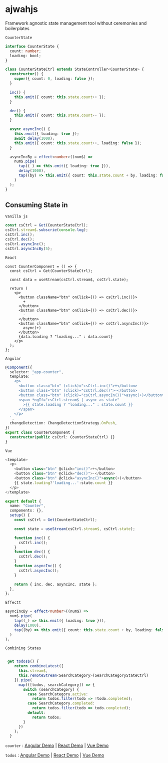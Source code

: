 # ajwahjs

Framework agnostic state management tool without ceremonies and boilerplates

`CounterState`

```ts
interface CounterState {
  count: number;
  loading: bool;
}

class CounterStateCtrl extends StateController<CounterState> {
  constructor() {
    super({ count: 0, loading: false });
  }

  inc() {
    this.emit({ count: this.state.count++ });
  }

  dec() {
    this.emit({ count: this.state.count-- });
  }

  async asyncInc() {
    this.emit({ loading: true });
    await delay(1000);
    this.emit({ count: this.state.count++, loading: false });
  }

  asyncIncBy = effect<number>((num$) =>
    num$.pipe(
      tap((_) => this.emit({ loading: true })),
      delay(1000),
      tap((by) => this.emit({ count: this.state.count + by, loading: false }))
    )
  );
}
```

## Consuming State in

`Vanilla js`

```ts
const csCtrl = Get(CounterStateCtrl);
csCtrl.stream$.subscrie(console.log);
csCtrl.inc();
csCtrl.dec();
csCtrl.asyncInc();
csCtrl.asyncIncBy(5);
```

`React`

```tsx
const CounterComponent = () => {
  const csCtrl = Get(CounterStateCtrl);

  const data = useStream(csCtrl.stream$, csCtrl.state);

  return (
    <p>
      <button className="btn" onClick={() => csCtrl.inc()}>
        +
      </button>
      <button className="btn" onClick={() => csCtrl.dec()}>
        -
      </button>
      <button className="btn" onClick={() => csCtrl.asyncInc()}>
        async(+)
      </button>
      {data.loading ? "loading..." : data.count}
    </p>
  );
};
```

`Angular`

```ts
@Component({
  selector: "app-counter",
  template: `
    <p>
      <button class="btn" (click)="csCtrl.inc()">+</button>
      <button class="btn" (click)="csCtrl.dec()">-</button>
      <button class="btn" (click)="csCtrl.asyncIn())">async(+)</button>
      <span *ngIf="csCtrl.stream$ | async as state"
        >{{ state.loading ? "loading..." : state.count }}
      </span>
    </p>
  `,
  changeDetection: ChangeDetectionStrategy.OnPush,
})
export class CounterComponent {
  constructor(public csCtrl: CounterStateCtrl) {}
}
```

`Vue`

```ts
<template>
  <p>
    <button class="btn" @click="inc()">+</button>
    <button class="btn" @click="dec()">-</button>
    <button class="btn" @click="asyncInc()">async(+)</button>
    {{ state.loading?'loading...':state.count }}
  </p>
</template>

export default {
  name: "Counter",
  components: {},
  setup() {
    const csCtrl = Get(CounterStateCtrl);

    const state = useStream(csCtrl.stream$, csCtrl.state);

    function inc() {
      csCtrl.inc();
    }
    function dec() {
      csCtrl.dec();
    }
    function asyncInc() {
      csCtrl.asyncInc();
    }

    return { inc, dec, asyncInc, state };
  },
};
```

`Effectt`

```ts
asyncIncBy = effect<number>((num$) =>
  num$.pipe(
    tap((_) => this.emit({ loading: true })),
    delay(1000),
    tap((by) => this.emit({ count: this.state.count + by, loading: false }))
  )
);
```

`Combining States`

```ts

 get todos$() {
    return combineLatest([
      this.stream$,
      this.remoteStream<SearchCategory>(SearchCategoryStateCtrl)
    ]).pipe(
      map(([todos, searchCategory]) => {
        switch (searchCategory) {
          case SearchCategory.active:
            return todos.filter(todo => !todo.completed);
          case SearchCategory.completed:
            return todos.filter(todo => todo.completed);
          default:
            return todos;
        }
      })
    );
  }
```

`counter` : [Angular Demo](https://stackblitz.com/edit/angular-ajwah-counter?file=src%2Fapp%2Fapp.component.ts) | [React Demo](https://stackblitz.com/edit/react-ajwah-counter?file=index.tsx) | [Vue Demo](https://stackblitz.com/edit/vue-ajwah-counter?file=src%2FApp.vue)

`todos` : [Angular Demo](https://stackblitz.com/edit/angular-ajwah-test?file=src%2Fapp%2Fapp.component.ts) | [React Demo](https://stackblitz.com/edit/react-ts-cb9zfa?file=index.tsx) | [Vue Demo](https://stackblitz.com/edit/vue-ajwah-store?file=src%2FApp.vue)
